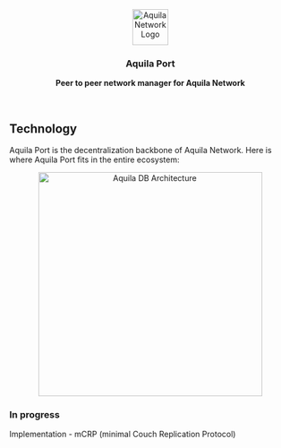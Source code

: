 <div align="center">
  <a href="https://aquila.network">
    <img
      src="https://user-images.githubusercontent.com/19545678/133918727-5a37c6be-676f-427b-8c86-dd50f58d1287.png"
      alt="Aquila Network Logo"
      height="64"
    />
  </a>
  <br />
  <p>
    <h3>
      <b>
        Aquila Port
      </b>
    </h3>
  </p>
  <p>
    <b>
      Peer to peer network manager for Aquila Network
    </b>
  </p>
  <br/>
</div>

## Technology
Aquila Port is the decentralization backbone of Aquila Network. Here is where Aquila Port fits in the entire ecosystem:
<div align="center">
  <img
    src="https://user-images.githubusercontent.com/19545678/133918443-db922d27-a1b2-4d31-bca6-4b6a3a52eb7d.png"
    alt="Aquila DB Architecture"
    height="400"
  />
 <br/>
</div>

### In progress
Implementation - mCRP (minimal Couch Replication Protocol)
